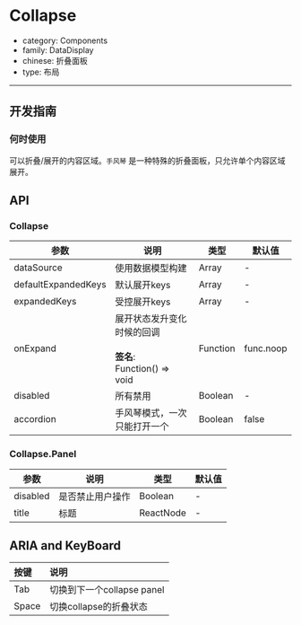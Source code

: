 # Collapse

-   category: Components
-   family: DataDisplay
-   chinese: 折叠面板
-   type: 布局

---

## 开发指南

### 何时使用

可以折叠/展开的内容区域。`手风琴` 是一种特殊的折叠面板，只允许单个内容区域展开。

## API

### Collapse

| 参数                  | 说明                                                 | 类型       | 默认值       |
| ------------------- | -------------------------------------------------- | -------- | --------- |
| dataSource          | 使用数据模型构建                                           | Array    | -         |
| defaultExpandedKeys | 默认展开keys                                           | Array    | -         |
| expandedKeys        | 受控展开keys                                           | Array    | -         |
| onExpand            | 展开状态发升变化时候的回调<br><br>**签名**:<br>Function() => void | Function | func.noop |
| disabled            | 所有禁用                                               | Boolean  | -         |
| accordion           | 手风琴模式，一次只能打开一个                                     | Boolean  | false     |

### Collapse.Panel

| 参数       | 说明       | 类型        | 默认值 |
| -------- | -------- | --------- | --- |
| disabled | 是否禁止用户操作 | Boolean   | -   |
| title    | 标题       | ReactNode | -   |

## ARIA and KeyBoard

| 按键    | 说明                   |
| :---- | :------------------- |
| Tab   | 切换到下一个collapse panel |
| Space | 切换collapse的折叠状态      |
